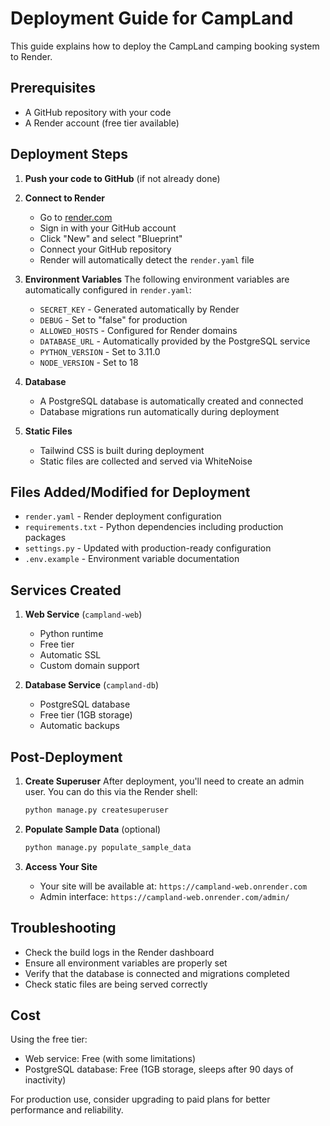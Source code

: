 # Deployment Guide for CampLand

This guide explains how to deploy the CampLand camping booking system to Render.

## Prerequisites

- A GitHub repository with your code
- A Render account (free tier available)

## Deployment Steps

1. **Push your code to GitHub** (if not already done)
   
2. **Connect to Render**
   - Go to [render.com](https://render.com)
   - Sign in with your GitHub account
   - Click "New" and select "Blueprint"
   - Connect your GitHub repository
   - Render will automatically detect the `render.yaml` file

3. **Environment Variables**
   The following environment variables are automatically configured in `render.yaml`:
   - `SECRET_KEY` - Generated automatically by Render
   - `DEBUG` - Set to "false" for production
   - `ALLOWED_HOSTS` - Configured for Render domains
   - `DATABASE_URL` - Automatically provided by the PostgreSQL service
   - `PYTHON_VERSION` - Set to 3.11.0
   - `NODE_VERSION` - Set to 18

4. **Database**
   - A PostgreSQL database is automatically created and connected
   - Database migrations run automatically during deployment

5. **Static Files**
   - Tailwind CSS is built during deployment
   - Static files are collected and served via WhiteNoise

## Files Added/Modified for Deployment

- `render.yaml` - Render deployment configuration
- `requirements.txt` - Python dependencies including production packages
- `settings.py` - Updated with production-ready configuration
- `.env.example` - Environment variable documentation

## Services Created

1. **Web Service** (`campland-web`)
   - Python runtime
   - Free tier
   - Automatic SSL
   - Custom domain support

2. **Database Service** (`campland-db`)
   - PostgreSQL database
   - Free tier (1GB storage)
   - Automatic backups

## Post-Deployment

1. **Create Superuser**
   After deployment, you'll need to create an admin user. You can do this via the Render shell:
   ```bash
   python manage.py createsuperuser
   ```

2. **Populate Sample Data** (optional)
   ```bash
   python manage.py populate_sample_data
   ```

3. **Access Your Site**
   - Your site will be available at: `https://campland-web.onrender.com`
   - Admin interface: `https://campland-web.onrender.com/admin/`

## Troubleshooting

- Check the build logs in the Render dashboard
- Ensure all environment variables are properly set
- Verify that the database is connected and migrations completed
- Check static files are being served correctly

## Cost

Using the free tier:
- Web service: Free (with some limitations)
- PostgreSQL database: Free (1GB storage, sleeps after 90 days of inactivity)

For production use, consider upgrading to paid plans for better performance and reliability.